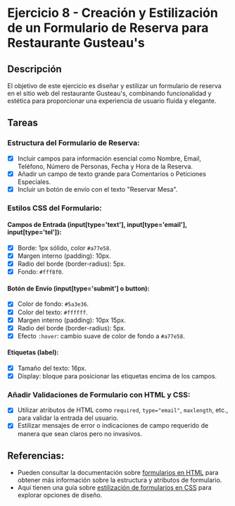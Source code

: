 # Ejercicio 8 - Creación y Estilización de un Formulario de Reserva para Restaurante Gusteau's

## Descripción

El objetivo de este ejercicio es diseñar y estilizar un formulario de reserva en el sitio web del restaurante Gusteau's, combinando funcionalidad y estética para proporcionar una experiencia de usuario fluida y elegante.

## Tareas

### Estructura del Formulario de Reserva:

- [x] Incluir campos para información esencial como Nombre, Email, Teléfono, Número de Personas, Fecha y Hora de la Reserva.
- [x] Añadir un campo de texto grande para Comentarios o Peticiones Especiales.
- [x] Incluir un botón de envío con el texto "Reservar Mesa".

### Estilos CSS del Formulario:

#### Campos de Entrada (input[type='text'], input[type='email'], input[type='tel']):

- [x] Borde: 1px sólido, color `#a77e58`.
- [x] Margen interno (padding): 10px.
- [x] Radio del borde (border-radius): 5px.
- [x] Fondo: `#fff8f0`.

#### Botón de Envío (input[type='submit'] o button):

- [x] Color de fondo: `#5a3e36`.
- [x] Color del texto: `#ffffff`.
- [x] Margen interno (padding): 10px 15px.
- [x] Radio del borde (border-radius): 5px.
- [x] Efecto `:hover`: cambio suave de color de fondo a `#a77e58`.

#### Etiquetas (label):

- [x] Tamaño del texto: 16px.
- [x] Display: bloque para posicionar las etiquetas encima de los campos.

### Añadir Validaciones de Formulario con HTML y CSS:

- [x] Utilizar atributos de HTML como `required`, `type="email"`, `maxlength`, etc., para validar la entrada del usuario.
- [x] Estilizar mensajes de error o indicaciones de campo requerido de manera que sean claros pero no invasivos.

## Referencias:

- Pueden consultar la documentación sobre [formularios en HTML](https://developer.mozilla.org/es/docs/Web/HTML/Elemento/form) para obtener más información sobre la estructura y atributos de formulario.
- Aquí tienen una guía sobre [estilización de formularios en CSS](https://developer.mozilla.org/es/docs/Learn/Forms/Styling_web_forms) para explorar opciones de diseño.
